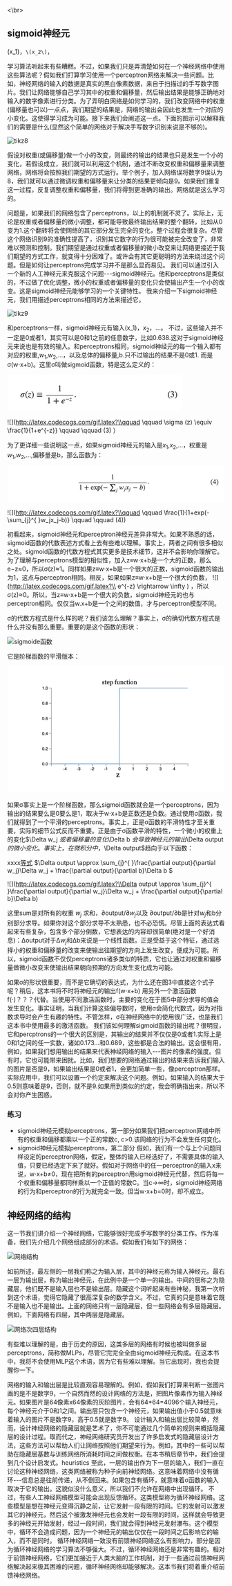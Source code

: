 <!--latex数学显示公式-->

<script type="text/javascript" async
  src="https://cdnjs.cloudflare.com/ajax/libs/mathjax/2.7.5/MathJax.js?config=TeX-MML-AM_CHTML" async>
</script>
<\br>

<script type="text/javascript">
MathJax.Hub.Config({
  tex2jax: {
    inlineMath: [['$','$'], ['\\(','\\)']],
    processEscapes: true
  }
});
</script>	



## sigmoid神经元

(x_1)，`\(x_2\)`，

学习算法听起来有些糟糕。不过，如果我们只是弄清楚如何在一个神经网络中使用这些算法呢？假如我们打算学习使用一个perceptron网络来解决一些问题。比如，神经网络的输入的数据是真实的黑白像素数据，来自于扫描过的手写数字图片。我们让网络能够自己学习其中的权重和偏移量，然后输出结果是能够正确地对输入的数字像素进行分类。为了弄明白网络是如何学习的，我们改变网络中的权重(偏移量也可以)一点点，我们期望的结果是，网络的输出会因此也发生一个对应的小变化。这使得学习成为可能。接下来我们会阐述这一点。下面的图示可以解释我们的需要是什么(显然这个简单的网络对于解决手写数字识别来说是不够的)。

![tikz8](http://neuralnetworksanddeeplearning.com/images/tikz8.png)

假设对权重(或偏移量)做一个小的改变，则最终的输出的结果也只是发生一个小的变化，若假设成立，我们就可以利用这个机制，通过不断改变权重和偏移量来调整网络，网络将会按照我们期望的方式运行。举个例子，加入网络误将数字9误认为8，我们就可以通过微调权重和偏移量来让分类的结果更倾向是9。如果我们重复这一过程，反复调整权重和偏移量，我们将得到更准确的输出。网络就是这么学习的。

问题是，如果我们的网络包含了perceptrons，以上的机制就不灵了。实际上，无论是权重或者偏移量的微小调整，都可能导致最终输出结果的整个翻转，比如从0变为1.这个翻转将会使网络的其它部分发生完全的变化，整个过程会很复杂。尽管这个网络识别9的准确性提高了，识别其它数字的行为很可能被完全改变了，非常难以预测和控制。我们期望是通过权重或者偏移量的微小改变来让网络更接近于我们期望的方式工作，就变得十分困难了。或许会有其它更聪明的方法来绕过这个问题。但是如何让perceptrons完成学习并不是那么显而易见。
  我们可以通过引入一个新的人工神经元来克服这个问题---sigmoid神经元。他和perceptrons是类似的，不过做了优化调整，微小的权重或者偏移量的变化只会使输出产生一个小的改变。这是sigmoid神经元能够学习的一个关键特性。
  我来介绍一下sigmoid神经元，我们用描述perceptrons相同的方法来描述它。

![tikz9](http://neuralnetworksanddeeplearning.com/images/tikz9.png)

和perceptrons一样，sigmoid神经元有输入\(x_1)，$x_2$，...。 不过，这些输入并不一定是0或者1，其实可以是0和1之前的任意数字，比如0.638.这对于sigmoid神经元来说也是有效的输入。和perceptrons相同，sigmoid神经元的每一个输入都有对应的权重,$w_1$,$w_2$,...，以及总体的偏移量,b.只不过输出的结果不是0或1. 而是σ(w⋅x+b)。这里σ叫做sigmoid函数，特是这么定义的：

![等式3](img/等式3.png)

![](http://latex.codecogs.com/gif.latex?\\qquad \qquad \sigma (z) \equiv \frac{1}{1+e^{-z}} \qquad \qquad (3) ）

为了更详细一些说明这一点，如果sigmoid神经元的输入是$x_1$,$x_2$,...，权重是$w_1$,$w_2$,...,偏移量是b，那么函数为：

![等式4](img/等式4.png)


![](http://latex.codecogs.com/gif.latex?\\qquad \qquad \frac{1}{1+exp(-\sum_{j}^{ }w_jx_j-b)}    \qquad \qquad      (4))

初看起来，sigmoid神经元和perceptron神经元差异非常大。如果不熟悉的话，sigmoid函数的代数表述方式看上去有些难以理解。事实上，两者之间有很多相似之处。sigmoid函数的代数方程式其实更多是技术细节，这并不会影响你理解它。
  为了理解与perceptrons模型的相似性，加入z≡w⋅x+b是一个大的正数，那么e−z≈0，所以σ(z)≈1。同样如果z≡w⋅x+b是一个很大的正数，sigmoid函数的输出为1，这点与perceptron相同。相反，如果如果z≡w⋅x+b是一个很大的负数，
![](http://latex.codecogs.com/gif.latex?\\ e^{-z} \rightarrow \infty ) ，所以 σ(z)≈0。所以，当z≡w⋅x+b是一个很大的负数，sigmoid神经元的也与perceptron相同。仅仅当w.x+b是一个之间的数值，才与perceptron模型不同。


σ的代数方程式是什么样的呢？我们该怎么理解？事实上，σ的确切代数方程式是什么并没有那么重要。重要的是这个函数的形状：

![sigmoide函数](img/sigmoid函数曲线.png)

它是阶梯函数的平滑版本：

![step函数](img/step函数曲线.png)

如果σ事实上是一个阶梯函数，那么sigmoid函数就会是一个perceptrons，因为输出的结果要么是0要么是1，取决于w⋅x+b是正数还是负数。通过使用σ函数，我们就得到了一个平滑的perceptrons。事实上，正是σ函数的平滑特性才至关重要，实际的细节公式反而不重要。正是由于σ函数平滑的特性，一个微小的权重上的变化$\Delta w_j $或者偏移量的变化$\Delta b $会导致神经元的输出$\Delta output$的微小变化。事实上，在微积分中，$\Delta output$趋向于以下函数：


xxxx[等式](5)
$\Delta output \approx \sum_{j}^{ }\frac{\partial output}{\partial w_j}\Delta w_j + \frac{\partial output}{\partial b}\Delta b $


![](http://latex.codecogs.com/gif.latex?\\Delta output \approx \sum_{j}^{ }\frac{\partial output}{\partial w_j}\Delta w_j + \frac{\partial output}{\partial b}\Delta b)

这里sum是对所有的权重 $w_j$ 求和，∂output/∂$w_j$以及 ∂output/∂b是针对$w_j$和b分别部分求导。如果你对这个部分求导不太熟悉，也不必恐慌。尽管上面的表达式看起来有些复杂，包含多个部分倒数，它想表达的内容却很简单(绝对是一个好消息)：Δoutput对于Δ$w_j$和Δb来说是一个线性函数。正是受益于这个特征，通过选择小的权重和偏移量的改变来使输出往期望的方向上发生改变，便成为可能。所以，sigmoid函数不仅仅perceptrons诸多类似的特质，它也让通过对权重和偏移量做微小改变来使输出结果朝向预期的方向发生变化成为可能。
 
如果σ的形状很重要，而不是它确切的表达式，为什么还在图3中直接这个式子呢？稍后，这本书将不时将神经元的输出f(w⋅x+b)
用另外一个激活函数 f(⋅)？？？代替。当使用不同激活函数时，主要的变化在于图5中部分求导的值会发生变化。事实证明，当我们计算这些偏导数时，使用σ会简化代数式，因为对指数求导时会产生有趣的特性。不管怎样，σ在神经网络中的使用很广泛，也是我们这本书中使用最多的激活函数。
  我们该如何理解sigmoid函数的输出呢？很明显，它和percptrons的一个很大的区别是，其输出的结果并不仅仅是0或者1.实际上是0和1之间的任一实数，诸如0.173...和0.689，这些都是合法的输出。这会很有用，例如，如果我们想用输出的结果来代表神经网络的输入---图片的像素的强度。但有时，它也可能带来困扰。比如，我们想要的网络通过输出的结果来告诉我们输入的图片是否是9，如果输出结果是0或者1，会更加简单一些，像perceptron那样。实际应用中，我们可以设置一个约定来解决这个问题。例如，如果输入的结果大于0.5则意味着是9，否则，就不是9.如果用到类似的约定，我会明确指出来，所以不会对你产生困惑。

### 练习

* sigmoid神经元模拟perceptrons，第一部分如果我们把perceptron网络中所有的权重和偏移都乘以一个正的常数c, c>0.该网络的行为不会发生任何变化。
* sigmoid神经元模拟perceptrons，第二部分
  假如，我们有一个与上个问题同样设定的perceptron网络，假定，整体的输入已经选好了，不需要具体的输入值，只要已经选定下来了就好。假如对于网络中的任一perceptron的输入x来说，w⋅x+b≠0，现在把所有的perceptron用sigmoid神经元代替，然后将每一个权重和偏移量都同样乘以一个正值的常数C。当c→∞时，sigmoid神经网络的行为和perceptron的行为就完全一致。但当w⋅x+b=0时，却不成立。

## 神经网络的结构

这一节我们讲介绍一个神经网络，它能够很好完成手写数字的分类工作。作为准备，我们先介绍几个网络组成部分的术语。假如我们有如下的网络：

![网络结构](http://neuralnetworksanddeeplearning.com/images/tikz10.png)

如前所述，最左侧的一层我们称之为输入层，其中的神经元称为输入神经元。最右一层为输出层，称为输出神经元，在此例中是一个单一的输出。中间的层称之为隐藏层，他们既不是输入层也不是输出层。隐藏这个词听起来有些神秘，我第一次听到这个术语，觉得它隐藏了很高深复杂的数学含义。不过，它真的只是意味着它既不是输入也不是输出。上面的网络只有一层隐藏层，但一些网络会有多层隐藏层。例如，下面网络有四层，其中两层是隐藏层。

![网络次四层结构](http://neuralnetworksanddeeplearning.com/images/tikz11.png)


有些难以理解的是，由于历史的原因，这类多层的网络有时候也被叫做多层perceptrons，简称做MLPs，尽管它完完全全由sigmoid神经元构成。在这本书中，我将不会使用MLP这个术语，因为它有些难以理解。当它出现时，我也会提醒你一下。

网络的输入和输出层是比较直观容易理解的。例如，假如我们打算来判断一张图片画的是不是数字9，一个自然而然的设计网络的方法是，把图片像素作为输入神经元。如果图片是64像素x64像素的灰阶图片，会有64*64=4096个输入神经元，每个神经元介于0和1之间。输出层只包含一个神经元，如果输出值小于0.5就意味着输入的图片不是数字9，高于0.5就是数字9。
  设计输入和输出层比较简单，然而，设计神经网络的隐藏层就是艺术了，你不可能通过几个简单的规则来概括隐藏层的设计过程。取而代之，神经网络研究员开发出了许多启发式的隐藏层设计方法，这些方法可以帮助人们让网络按照他们期望来行为。例如，其中的一些可以帮助在隐藏层基数与训练网络所消耗时间之间做权衡。在本书稍后章节中，我们会提到几个设计启发式。heuristics
   至此，一层的输出作为下一层的输入，我们一直在讨论这种神经网络，这类网络被称为种子向前神经网络。这意味着网络中没有循环---信息总是往前传递，从不倒回来。如果包含有循环，就意味着σ函数的输入取决于它的输出。这貌似没什么意义，所以我们不允许在网络中出现循环。
  不过，有些人工神经网络模型可能会出现反馈循环。这类模型称为循环神经网络。这些模型是想在神经元变得沉静之前，让它发射一段有限的时间。它的发射可以激发其它的神经元，然后这个被激发神经元也会发射一段有限的时间，这样就会导致更多的神经元开始发射，经过一段时间，我们就会得到神经元发射瀑布。这个模型中，循环不会造成问题，因为一个神经元的输出仅仅在一段时间之后影响它的输入，而不是同时。
  循环神经网络一致没有前馈神经网络这么有影响力，部分是因为循环神经网络的学习算法不够强大。不过，循环神经网络还是非常有趣的。相对于前馈神经网络，它们更加接近于人类大脑的工作机制，对于一些通过前馈神经网络解决起来极其困难的问题，循环神经网络却能够解决。这本书我们将着重介绍前馈神经网络。
  